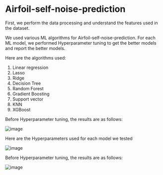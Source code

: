 # Airfoil-self-noise-prediction

First, we perform the data processing and understand the features used in the dataset.

We used various ML algorithms for Airfoil-self-noise-prediction. For each ML model, we performed Hyperparameter tuning to get the better models and report the better models.

Here are the algorithms used:

1. Linear regression
2. Lasso
3. Ridge
4. Decision Tree
5. Random Forest
6. Gradient Boosting
7. Support vector
8. KNN
9. XGBoost




Before Hyperparameter tuning, the results are as follows:

![image](https://github.com/Hrushi-E/Airfoil-self-noise-prediction/assets/122773291/b23db9fc-a527-451e-9c17-bf4273542c36)


Here are the Hyperparameters used for each model we tested

![image](https://github.com/Hrushi-E/Airfoil-self-noise-prediction/assets/122773291/87b6c5ff-9b49-403c-9e8b-1feaedeb3781)



Before Hyperparameter tuning, the results are as follows:


![image](https://github.com/Hrushi-E/Airfoil-self-noise-prediction/assets/122773291/dc7b2d45-da2e-4c7a-86a6-9bfb8d52461c)







